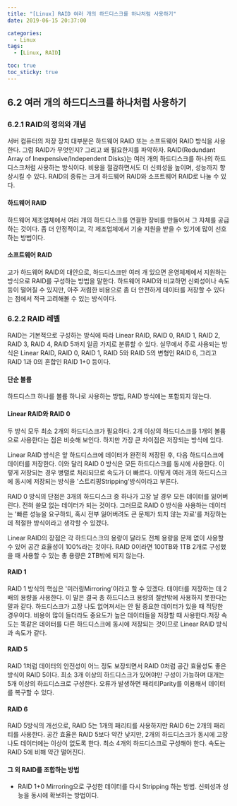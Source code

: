 ```yaml
---
title: "[Linux] RAID 여러 개의 하드디스크를 하나처럼 사용하기"
date: 2019-06-15 20:37:00

categories:
  - Linux
tags:
  - [Linux, RAID]

toc: true
toc_sticky: true
---
```


## 6.2 여러 개의 하드디스크를 하나처럼 사용하기

### 6.2.1 RAID의 정의와 개념

서버 컴퓨터의 저장 장치 대부분은 하드웨어 RAID 또는 소프트웨어 RAID 방식을 사용한다. 그럼 RAID가 무엇인지? 그리고 왜 필요한지를 파악하자.
RAID(Redundant Array of Inexpensive/Independent Disks)는 여러 개의 하드디스크를 하나의 하드디스크처럼 사용하는 방식이다. 비용을 절감하면서도 더 신뢰성을 높이며, 성능까지 향상시킬 수 있다.
RAID의 종류는 크게 하드웨어 RAID와 소프트웨어 RAID로 나눌 수 있다.

#### 하드웨어 RAID

하드웨어 제조업체에서 여러 개의 하드디스크를 연결한 장비를 만들어서 그 자체를 공급하는 것이다. 좀 더 안정적이고, 각 제조업체에서 기술 지원을 받을 수 있기에 많이 선호하는 방법이다.

#### 소프트웨어 RAID

고가 하드웨어 RAID의 대안으로, 하드디스크만 여러 개 있으면 운영체제에서 지원하는 방식으로 RAID를 구성하는 방법을 말한다. 하드웨어 RAID와 비교하면 신뢰성이나 속도 등이 떨어질 수 있지만, 아주 저렴한 비용으로 좀 더 안전하게 데이터를 저장할 수 있다는 점에서 적극 고려해볼 수 있는 방식이다.

### 6.2.2 RAID 레벨

RAID는 기본적으로 구성하는 방식에 따라 Linear RAID, RAID 0, RAID 1, RAID 2, RAID 3, RAID 4, RAID 5까지 일곱 가지로 분류할 수 있다. 실무에서 주로 사용되는 방식은 Linear RAID, RAID 0, RAID 1, RAID 5와 RAID 5의 변형인 RAID 6, 그리고 RAID 1과 0의 혼합인 RAID 1+0 등이다.

#### 단순 볼륨

하드디스크 하나를 볼륨 하나로 사용하는 방법, RAID 방식에는 포함되지 않는다.

#### Linear RAID와 RAID 0

두 방식 모두 최소 2개의 하드디스크가 필요하다. 2개 이상의 하드디스크를 1개의 볼륨으로 사용한다는 점은 비슷해 보인다. 하지만 가장 큰 차이점은 저장되는 방식에 있다.

Linear RAID 방식은 앞 하드디스크에 데이터가 완전히 저장된 후, 다음 하드디스크에 데이터를 저장한다. 이와 달리 RAID 0 방식은 모든 하드디스크를 동시에 사용한다. 이렇게 저장되는 경우 병렬로 처리되므로 속도가 더 빠르다. 이렇게 여러 개의 하드디스크에 동시에 저장되는 방식을 '스트리핑Stripping'방식이라고 부른다.

RAID 0 방식의 단점은 3개의 하드디스크 중 하나가 고장 날 경우 모든 데이터를 잃어버린다. 전혀 쓸모 없는 데이터가 되는 것이다. 그러므로 RAID 0 방식을 사용하는 데이터는 '빠른 성능을 요구하되, 혹시 전부 잃어버려도 큰 문제가 되지 않는 자료'를 저장하는 데 적절한 방식이라고 생각할 수 있겠다.

Linear RAID의 장점은 각 하드디스크의 용량이 달라도 전체 용량을 문제 없이 사용할 수 있어 공간 효율성이 100%라는 것이다. RAID 0이라면 100TB와 1TB 2개로 구성했을 때 사용할 수 있는 총 용량은 2TB밖에 되지 않는다.

#### RAID 1

RAID 1 방식의 핵심은 '미러링Mirroring'이라고 할 수 있겠다. 데이터를 저장하는 데 2배의 용량을 사용한다. 이 말은 결국 총 하드디스크 용량의 절반밖에 사용하지 못한다는 말과 같다.
하드디스크가 고장 나도 없어져서는 안 될 중요한 데이터가 있을 때 적당한 경우이다. 비용이 많이 들더라도 중요도가 높은 데이터들을 저장할 때 사용한다.저장 속도는 똑같은 데이터를 다른 하드디스크에 동시에 저장되는 것이므로 Linear RAID 방식과 속도가 같다.

#### RAID 5

RAID 1처럼 데이터의 안전성이 어느 정도 보장되면서 RAID 0처럼 공간 효율성도 좋은 방식이 RAID 5이다. 최소 3개 이상의 하드디스크가 있어야만 구성이 가능하며 대개는 5개 이상의 하드디스크로 구성한다. 오류가 발생하면 패리티Parity를 이용해서 데이터를 복구할 수 있다.

#### RAID 6

RAID 5방식의 개선으로, RAID 5는 1개의 패리티를 사용하지만 RAID 6는 2개의 패리티를 사용한다. 공간 효율은 RAID 5보다 약간 낮지만, 2개의 하드디스크가 동시에 고장 나도 데이터에는 이상이 없도록 한다.
최소 4개의 하드디스크로 구성해야 한다. 속도는 RAID 5에 비해 약간 떨어진다.

#### 그 외 RAID를 조합하는 방법

- RAID 1+0
  Mirroring으로 구성한 데이터를 다시 Stripping 하는 방법. 신뢰성과 성능을 동시에 확보하는 방법이다.
